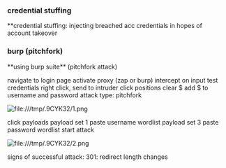 <h3>credential stuffing</h3>
**credential stuffing: injecting breached acc credentials in hopes of account takeover

<h3>burp (pitchfork)</h3>
**using burp suite** (pitchfork attack)

navigate to login page
activate proxy (zap or burp)
intercept on
input test credentials
right click, send to intruder
click positions
clear $
add $ to username and password
attack type: pitchfork

![file:///tmp/.9CYK32/1.png](file:///tmp/.9CYK32/1.png)

click payloads
payload set 1
paste username wordlist
payload set 3
paste password wordlist
start attack

![file:///tmp/.9CYK32/2.png](file:///tmp/.9CYK32/2.png)

signs of successful attack:
301: redirect
length changes